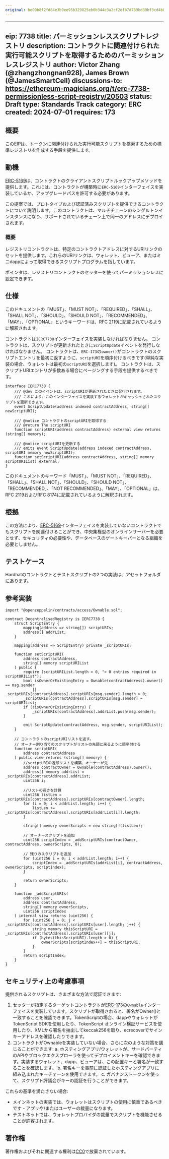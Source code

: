 ```yaml
---
original: be00b8f2fd84e3b9ee95b329825eb0b344e3a2cf2efb7d789bd39bf3cd4b8745
---
```


---
eip: 7738
title: パーミッションレススクリプトレジストリ
description: コントラクトに関連付けられた実行可能スクリプトを取得するためのパーミッションレスレジストリ
author: Victor Zhang (@zhangzhongnan928), James Brown (@JamesSmartCell)
discussions-to: https://ethereum-magicians.org/t/erc-7738-permissionless-script-registry/20503
status: Draft
type: Standards Track
category: ERC
created: 2024-07-01
requires: 173
---
## 概要

このEIPは、トークンに関連付けられた実行可能スクリプトを検索するための標準レジストリを作成する手段を提供します。

## 動機

[ERC-5169](./eip-5169.md)は、コントラクトのクライアントスクリプトルックアップメソッドを提供します。これには、コントラクトが構築時に`ERC-5169`インターフェイスを実装しているか、アップグレードパスを許可する必要があります。

この提案では、プロトタイプおよび認証済みスクリプトを提供できるコントラクトについて説明します。このコントラクトは、マルチチェーンのシングルトンインスタンスになり、サポートされているチェーン上で同一のアドレスにデプロイされます。

### 概要

レジストリコントラクトは、特定のコントラクトアドレスに対するURIリンクのセットを提供します。これらのURIリンクは、ウォレット、ビューア、またはミニdappによって取得できるスクリプトプログラムを指しています。

ポインタは、レジストリコントラクトのセッターを使ってパーミッションレスに設定できます。

## 仕様

このドキュメントの「MUST」、「MUST NOT」、「REQUIRED」、「SHALL」、「SHALL NOT」、「SHOULD」、「SHOULD NOT」、「RECOMMENDED」、「MAY」、「OPTIONAL」というキーワードは、RFC 2119に記載されているように解釈されます。

コントラクトは`IERC7738`インターフェイスを実装しなければなりません。
コントラクトは、スクリプトが更新されたときに`ScriptUpdate`イベントを発行しなければなりません。
コントラクトは、`ERC-173`の`owner()`がコントラクトのスクリプトエントリを最初に返すように、`scriptURI`を順序付けるべきです(単純な実装の場合、ウォレットは最初の`scriptURI`を選択します)。
コントラクトは、スクリプトURIエントリが多数ある場合にページングする手段を提供するべきです。

```solidity
interface IERC7738 {
    /// @dev このイベントは、scriptURIが更新されたときに発行されます。
    /// これにより、このインターフェイスを実装するウォレットがキャッシュされたスクリプトを更新できます。
    event ScriptUpdate(address indexed contractAddress, string[] newScriptURI);

    /// @notice コントラクトのscriptURIを取得する
    /// @return The scriptURI
    function scriptURI(address contractAddress) external view returns (string[] memory);

    /// @notice scriptURIを更新する
    /// emits event ScriptUpdate(address indexed contractAddress, scriptURI memory newScriptURI);
    function setScriptURI(address contractAddress, string[] memory scriptURIList) external;
}
```

このドキュメントのキーワード「MUST」、「MUST NOT」、「REQUIRED」、「SHALL」、「SHALL NOT」、「SHOULD」、「SHOULD NOT」、「RECOMMENDED」、「NOT RECOMMENDED」、「MAY」、「OPTIONAL」は、RFC 2119およびRFC 8174に記載されているように解釈されます。

## 根拠

この方法により、[ERC-5169](./eip-5169.md)インターフェイスを実装していないコントラクトでもスクリプトを関連付けることができ、中央集権型のオンラインサーバーを必要とせず、セキュリティの必要性や、データベースのゲートキーパーとなる組織を必要としません。

## テストケース

Hardhatのコントラクトとテストスクリプトの2つの実装は、アセットフォルダにあります。

## 参考実装

```solidity
import "@openzeppelin/contracts/access/Ownable.sol";

contract DecentralisedRegistry is IERC7738 {
    struct ScriptEntry {
        mapping(address => string[]) scriptURIs;
        address[] addrList;
    }

    mapping(address => ScriptEntry) private _scriptURIs;

    function setScriptURI(
        address contractAddress,
        string[] memory scriptURIList
    ) public {
        require (scriptURIList.length > 0, "> 0 entries required in scriptURIList");
        bool isOwnerOrExistingEntry = Ownable(contractAddress).owner() == msg.sender 
            || _scriptURIs[contractAddress].scriptURIs[msg.sender].length > 0;
        _scriptURIs[contractAddress].scriptURIs[msg.sender] = scriptURIList;
        if (!isOwnerOrExistingEntry) {
            _scriptURIs[contractAddress].addrList.push(msg.sender);
        }
        
        emit ScriptUpdate(contractAddress, msg.sender, scriptURIList);
    }

    // コントラクトのscriptURIリストを返す。
    // オーナー割り当てのスクリプトがリストの先頭に来るように順序付ける
    function scriptURI(
        address contractAddress
    ) public view returns (string[] memory) {
        //scriptURIの返却リストを構築、オーナーが先
        address contractOwner = Ownable(contractAddress).owner();
        address[] memory addrList = _scriptURIs[contractAddress].addrList;
        uint256 i;

        //リストの長さを計算
        uint256 listLen = _scriptURIs[contractAddress].scriptURIs[contractOwner].length;
        for (i = 0; i < addrList.length; i++) {
            listLen += _scriptURIs[contractAddress].scriptURIs[addrList[i]].length;
        }

        string[] memory ownerScripts = new string[](listLen);

        // オーナースクリプトを追加
        uint256 scriptIndex = _addScriptURIs(contractOwner, contractAddress, ownerScripts, 0);

        // 残りのスクリプトを追加
        for (uint256 i = 0; i < addrList.length; i++) {
            scriptIndex = _addScriptURIs(addrList[i], contractAddress, ownerScripts, scriptIndex);
        }

        return ownerScripts;
    }

    function _addScriptURIs(
        address user,
        address contractAddress,
        string[] memory ownerScripts,
        uint256 scriptIndex
    ) internal view returns (uint256) {
        for (uint256 j = 0; j < _scriptURIs[contractAddress].scriptURIs[user].length; j++) {
            string memory thisScriptURI = _scriptURIs[contractAddress].scriptURIs[user][j];
            if (bytes(thisScriptURI).length > 0) {
                ownerScripts[scriptIndex++] = thisScriptURI;
            }
        }
        return scriptIndex;
    }
}
```

## セキュリティ上の考慮事項

提供されるスクリプトは、さまざまな方法で認証できます:

1. セッターが指定するターゲットコントラクトが[ERC-173](./eip-173.md)の`Ownable`インターフェイスを実装しています。スクリプトが取得されると、署名がOwner()と一致することを確認できます。TokenScriptの場合、dappやウォレットがTokenScript SDKを使用したり、TokenScript オンライン検証サービスを使用したり、XMLから署名を抽出してkeccak256を取り、ecrecoverでサインキーアドレスを確認したりできます。
2. コントラクトがOwnableを実装していない場合、さらに次のような対策を講じることができます:
 a. ホスティングアプリ/ウォレットが、サードパーティのAPIやブロックエクスプローラを使ってデプロイメントキーを確認できます。実装するウォレット、dapp、ビューアは、この配置キーと署名が一致することを確認します。
 b. 署名キーを事前に認証したホスティングアプリに組み込まれたキーチェーンを使用できます。
 c. ガバナンストークンを使って、スクリプト評議会がキーの認証を行うことができます。

これらの基準を満たさない場合:
- メインネットの実装では、ウォレットはスクリプトの使用に慎重であるべきです - アプリや/またはユーザーの裁量になります。
- テストネットでは、ウォレットプロバイダの裁量でスクリプトを機能させることが許容されます。

## 著作権

著作権およびそれに関連する権利は[CC0](../LICENSE.md)で放棄されています。